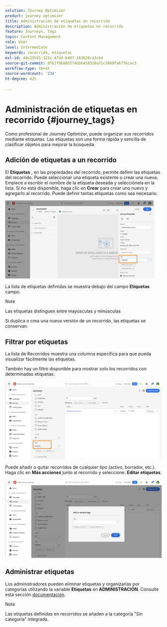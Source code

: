 ```yaml
---
solution: Journey Optimizer
product: journey optimizer
title: Administración de etiquetas en recorrido
description: Administración de etiquetas en recorrido
feature: Journeys, Tags
topic: Content Management
role: User
level: Intermediate
keywords: recorrido, etiquetas
exl-id: 44c255d1-121c-47d4-b407-161626ca3cb4
source-git-commit: 07b1f9b885574bb6418310a71c3060fa67f6cac3
workflow-type: tm+mt
source-wordcount: '234'
ht-degree: 42%

---
```


# Administración de etiquetas en recorrido {#journey_tags}

Como profesional de Journey Optimizer, puede organizar sus recorridos mediante etiquetas. Las etiquetas son una forma rápida y sencilla de clasificar objetos para mejorar la búsqueda.

## Adición de etiquetas a un recorrido

El **Etiquetas** , en las propiedades del recorrido, permite definir las etiquetas del recorrido. Puede seleccionar una etiqueta existente o crear una nueva. Empiece a escribir el nombre de la etiqueta deseada y selecciónela en la lista. Si no está disponible, haga clic en **Crear** para crear uno nuevo y agregarlo al recorrido. Puede definir tantas etiquetas como sea necesario.

![](assets/tags1.png)

La lista de etiquetas definidas se muestra debajo del campo **Etiquetas** campo.

>[!NOTE]
>
> Las etiquetas distinguen entre mayúsculas y minúsculas
> 
> Si duplica o crea una nueva versión de un recorrido, las etiquetas se conservan.

## Filtrar por etiquetas

La lista de Recorridos muestra una columna específica para que pueda visualizar fácilmente las etiquetas.

También hay un filtro disponible para mostrar solo los recorridos con determinadas etiquetas.

![](assets/tags2.png)

Puede añadir o quitar recorridos de cualquier tipo (activo, borrador, etc.). Haga clic en **Más acciones** junto al recorrido y seleccione. **Editar etiquetas**.

![](assets/tags3.png)

## Administrar etiquetas

Los administradores pueden eliminar etiquetas y organizarlas por categorías utilizando la variable **Etiquetas** en **ADMINISTRACIÓN**. Consulte esta sección [documentación](https://experienceleague.adobe.com/docs/experience-platform/administrative-tags/overview.html?lang=es).

>[!NOTE]
>
> Las etiquetas definidas en recorridos se añaden a la categoría &quot;Sin categoría&quot; integrada.
